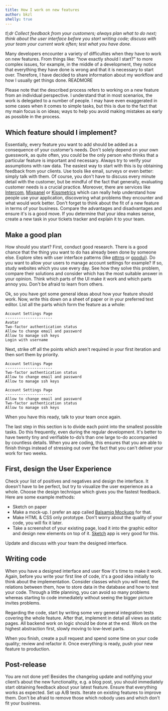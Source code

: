 ```yaml
---
title: How I work on new features
author: bkzl
shelly: true
---
```


*tl;dr Collect feedback from your customers; always plan what to do next; think about the user interface before you start writing code; discuss with your team your current work often; test what you have done.*

Many developers encounter a variety of difficulties when they have to work on new features. From things like: "how exactly should I start?" to more complex issues, for example, in the middle of a development, they notice that everything they have done is wrong and that it is necessary to start over. Therefore, I have decided to share information about my workflow and how I usually get things done. READMORE

Please note that the described process refers to working on a new feature from an individual perspective. I understand that in most scenarios, the work is delegated to a number of people. I may have even exaggerated in some cases when it comes to simple tasks, but this is due to the fact that my main focus is on ideas; ways to help you avoid making mistakes as early as possible in the process.

## Which feature should I implement?

Essentially, every feature you want to add should be added as a consequence of your customer’s needs. Don't solely depend on your own guesswork, as quite often, you could be the only person who thinks that a particular feature is important and necessary. Always try to verify your assumptions with raw data. The easiest way to start with this is by obtaining feedback from your clients. Use tools like email, surveys or even better: simply talk with them. Of course, you don't have to discuss every minute detail with the customer, but be mindful of the fact that generally, evaluating customer needs is a crucial practice. Moreover, there are services like [Intercom][intercom], [Mixpanel][mixpanel] or [Kissmetrics][kissmetrics] which can really help understand how people use your application, discovering what problems they encounter and what would work better. Don't forget to think about the fit of a new feature in terms of your business. Compare the advantages and disadvantages and ensure it's is a good move. If you determine that your idea makes sense, create a new task in your tickets tracker and explain it to your team.

## Make a good plan

How should you start? First, conduct good research. There is a good chance that the thing you want to do has already been done by someone else. Explore sites with user interface patterns (like [pttrns][pttrns] or [goodui][goodui]). Do you want to allow your users to manage account settings for example? If so, study websites which you use every day. See how they solve this problem, compare their solutions and consider which has the most suitable answer in your opinion. Think which parts of the UI make it work and which parts annoy you. Don't be afraid to learn from others.

Ok, so you have got some general ideas about how your feature should work. Now, write this down on a sheet of paper or in your preferred text editor. List all the parts which form the feature as a whole:

```
Account Settings Page
---------------------
Avatar
Two-factor authentication status
Allow to change email and password
Allow to manage ssh keys
Login with username
```

Next, strike off all the points which aren't required in your first iteration and then sort them by priority.

```
Account Settings Page
---------------------
Two-factor authentication status
Allow to change email and password
Allow to manage ssh keys
```

```
Account Settings Page
---------------------
Allow to change email and password
Two-factor authentication status
Allow to manage ssh keys
```

When you have this ready, talk to your team once again.

The last step in this section is to divide each point into the smallest possible tasks. Do this frequently, even during the regular development. It's better to have twenty tiny and verifiable to-do’s than one large to-do accompanied by countless details. When you are coding, this ensures that you are able to finish things instead of stressing out over the fact that you can't deliver your work for two weeks.

## First, design the User Experience

Check your list of positives and negatives and design the interface. It doesn't have to be perfect, but try to visualize the user experience as a whole. Choose the design technique which gives you the fastest feedback. Here are some example methods:

- Sketch on paper
- Make a mock-up. I prefer an app called [Balsamiq Mockups][balsamiq-mockups] for that.
- Make HTML & CSS only prototype. Don't worry about the quality of your code, you will fix it later.
- Take a screenshot of your existing page, load it into the graphic editor and design new elements on top of it. [Sketch][sketch] app is very good for this.

Update and discuss with your team the designed interface.

## Writing code

When you have a designed interface and user flow it's time to make it work. Again, before you write your first line of code, it's a good idea initially to think about the implementation. Consider classes which you will need, the relations between them, how to store data in the database and how to test your code. Through a little planning, you can avoid so many problems whereas starting to code immediately without seeing the bigger picture invites problems.

Regarding the code, start by writing some very general integration tests covering the whole feature. After that, implement in detail all views as static pages. All backend work on logic should be done at the end. Work on the highest abstraction first, slowly moving to low-level parts.

When you finish, create a pull request and spend some time on your code quality; review and refactor it. Once everything is ready, push your new feature to production.

## Post-release

You are not done yet! Besides the changelog update and notifying your client’s about the new functionality, e.g. a blog post, you should immediately start obtaining feedback about your latest feature. Ensure that everything works as expected. Set up A/B tests. Iterate on existing features to improve them. Don't be afraid to remove those which nobody uses and which don't fit your business.

[intercom]: https://www.intercom.io
[mixpanel]: https://mixpanel.com
[kissmetrics]: https://www.kissmetrics.com/
[pttrns]: http://pttrns.com/
[goodui]: https://www.goodui.org/
[balsamiq-mockups]: https://balsamiq.com/products/mockups/
[sketch]: http://bohemiancoding.com/sketch/
